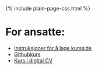 
{% include plain-page-css.html %}

# For ansatte:
* [Instruksjoner for å lage kursside](https://uit-econ.github.io/coursepage_template/readme_no.html)
* [Githubkurs](https://titlon.uit.no/hht/git-res/kursgit.mp4)
* [Kurs i digital CV](https://titlon.uit.no/hht/git-res/digicv.mp4)
